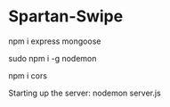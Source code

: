 # Spartan-Swipe

npm i express mongoose

sudo npm i -g nodemon

npm i cors

Starting up the server: nodemon server.js 
